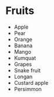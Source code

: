 # Fruits

- Apple
- Pear
- Orange
- Banana
- Mango
- Kumquat
- Grapes
- Snake fruit
- Longan
- Custard apple
- Persimmon
